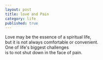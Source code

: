 ```yaml
---
layout: post
title: love and Pain
category: life
published: true
---
```


Love may be the essence of a spiritual life,  
but it is not always comfortable or convenient.  
One of life's biggest challenges  
is to not shut down in the face of pain.